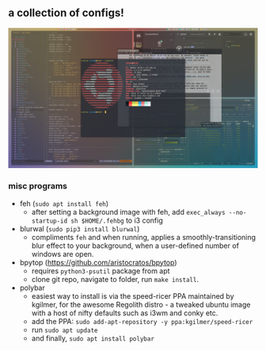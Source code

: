 ## a collection of configs!

![](https://github.com/jeromescuggs/defaults/blob/master/ss-1.png?raw=true)

### misc programs
- feh (`sudo apt install feh`)
  - after setting a background image with feh, add `exec_always --no-startup-id sh $HOME/.fehbg` to i3 config
- blurwal (`sudo pip3 install blurwal`) 
  - compliments `feh` and when running, applies a smoothly-transitioning blur effect to your background, when a user-defined number of windows are open. 
- bpytop (https://github.com/aristocratos/bpytop)
  - requires `python3-psutil` package from apt
  - clone git repo, navigate to folder, run `make install`. 
- polybar 
  - easiest way to install is via the speed-ricer PPA maintained by kgilmer, for the awesome Regolith distro - a tweaked ubuntu image with a host of nifty defaults such as i3wm and conky etc. 
  - add the PPA: `sudo add-apt-repository -y ppa:kgilmer/speed-ricer`
  - run `sudo apt update`
  - and finally, `sudo apt install polybar`

